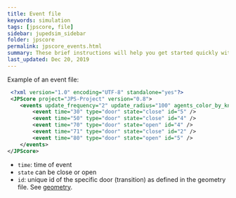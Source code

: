 ```yaml
---
title: Event file
keywords: simulation
tags: [jpscore, file]
sidebar: jupedsim_sidebar
folder: jpscore
permalink: jpscore_events.html
summary: These brief instructions will help you get started quickly with the theme. The other topics in this help provide additional information and detail about working with other aspects of this theme and Jekyll.
last_updated: Dec 20, 2019
---
```


Example of an event file: 

```xml
 <?xml version="1.0" encoding="UTF-8" standalone="yes"?>
 <JPScore project="JPS-Project" version="0.8">
    <events update_frequency="2" update_radius="100" agents_color_by_knowledge="true">
        <event time="30" type="door" state="close" id="5" />
        <event time="50" type="door" state="close" id="4" />
        <event time="70" type="door" state="open" id="4" />
        <event time="71" type="door" state="close" id="2" />
        <event time="80" type="door" state="open" id="5" />
    </events>
</JPScore>
```

- `time`: time of event
- `state` can be close or open
- `id`: unique id of the specific door (transition) as defined in the geometry file. See [geometry](2016-11-02-geometry.html).
